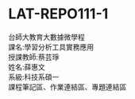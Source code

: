 # LAT-REPO111-1
台師大教育大數據微學程</br>
課名:學習分析工具實務應用</br>
授課教師:蔡芸琤</br>
姓名:薛惠文</br>
系級:科技系碩一</br>
課程筆記區、作業連結區、專題連結區</br>
